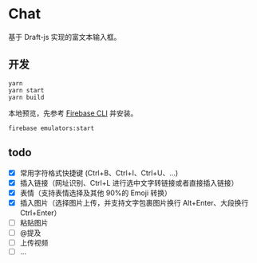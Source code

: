 # Chat

基于 Draft-js 实现的富文本输入框。

## 开发

```shell
yarn
yarn start
yarn build
```

本地预览，先参考 [Firebase CLI](https://firebase.google.com/docs/cli?authuser=0#install_the_firebase_cli) 并安装。

```shell
firebase emulators:start
```

## todo

- [x] 常用字符格式快捷键 (Ctrl+B、Ctrl+I、Ctrl+U、...)
- [x] 插入链接（网址识别、Ctrl+L 进行选中文字转链接或者直接插入链接）
- [x] 表情（支持表情选择及其他 90%的 Emoji 转换）
- [x] 插入图片（选择图片上传，并支持文字包裹图片换行 Alt+Enter、大段换行 Ctrl+Enter）
- [ ] 粘贴图片
- [ ] @提及
- [ ] 上传视频
- [ ] ...
